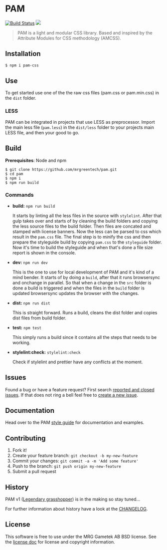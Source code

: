 # PAM

[![Build Status](https://travis-ci.org/mrgreentech/pam.svg?branch=master)][travis-ci-link]
![](https://img.shields.io/npm/v/pam-css.svg)

> PAM is a light and modular CSS library. Based and inspired by the Attribute Modules for CSS methodology (AMCSS).

[style-guide-link]: https://mrgreentech.github.io/pam/
[travis-ci-link]: https://travis-ci.org/mrgreentech/pam/

## Installation

```bash
$ npm i pam-css
```

[master-download-link]: https://github.com/mrgreentech/pam/archive/master.zip

## Use

To get started use one of the the raw css files (pam.css or pam.min.css) in the `dist` folder.

### LESS

PAM can be integrated in projects that use LESS as preprocessor. Import the main less file (`pam.less`) in the `dist/less` folder to your projects main LESS file, and then your good to go.

## Build

**Prerequisites**: Node and npm

```shell
$ git clone https://github.com/mrgreentech/pam.git
$ cd pam
$ npm i
$ npm run build
```

### Commands

-   **build:** `npm run build`

    It starts by linting all the less files in the source with `stylelint`.
    After that gulp takes over and starts of by cleaning the build folders and copying the less source files to the build folder. Then files are concated and stamped with license banners. Now the less can be parsed to css which result in the `pam.css` file. The final step is to minify the css and then prepare the styleguide build by copying `pam.css` to the `styleguide` folder. Now it's time to build the styleguide and when that's done a file size report is shown in the console.

-   **dev:** `npm run dev`

    This is the one to use for local development of PAM and it's kind of a mind bender. It starts of by doing a `build`, after that it runs browsersync and onchange in parallel. So that when a change in the `src` folder is done a build is triggered and when the files in the `build` folder is updated browsersync updates the browser with the changes.

-   **dist:** `npm run dist`

    This is straight forward. Runs a build, cleans the dist folder and copies dist files from build folder.

-   **test:** `npm test`

    This simply runs a build since it contains all the steps that needs to be working.

*   **stylelint:check:** `stylelint:check`

    Check if stylelint and prettier have any conflicts at the moment.

## Issues

Found a bug or have a feature request? First search [reported and closed issues][issues-link]. If that does not ring a bell feel free to [create a new issue][create-issue-link].

[issues-link]: https://github.com/mrgreentech/pam/issues/
[create-issue-link]: https://github.com/mrgreentech/pam/issues/new/

## Documentation

Head over to the PAM [style guide][style-guide-link] for documentation and examples.

## Contributing

1.  Fork it!
2.  Create your feature branch: `git checkout -b my-new-feature`
3.  Commit your changes: `git commit -a -m 'Add some feature'`
4.  Push to the branch: `git push origin my-new-feature`
5.  Submit a pull request

## History

PAM v1 ([Legendary grasshopper][legendary-grasshopper-link]) is in the making so stay tuned...

For further information about history have a look at the [CHANGELOG][changelog-link].

[legendary-grasshopper-link]: https://github.com/mrgreentech/pam/tree/legendary-grasshopper
[changelog-link]: ./CHANGELOG.md

## License

This software is free to use under the MRG Gametek AB BSD license.
See the [license doc][license-link] for license and copyright information.

[license-link]: ./LICENSE.md
